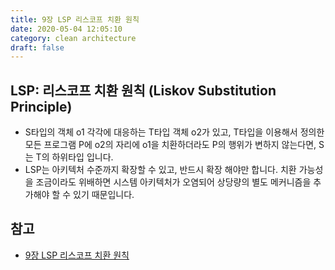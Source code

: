 ```yaml
---
title: 9장 LSP 리스코프 치환 원칙
date: 2020-05-04 12:05:10
category: clean architecture
draft: false
---
```


## LSP: 리스코프 치환 원칙 (Liskov Substitution Principle)

- S타입의 객체 o1 각각에 대응하는 T타입 객체 o2가 있고, T타입을 이용해서 정의한 모든 프로그램 P에 o2의 자리에 o1을 치환하더라도 P의 행위가 변하지 않는다면, S는 T의 하위타입 입니다.
- LSP는 아키텍처 수준까지 확장할 수 있고, 반드시 확장 해야만 합니다. 치환 가능성을 조금이라도 위배하면 시스템 아키텍처가 오염되어 상당량의 별도 메커니즘을 추가해야 할 수 있기 때문입니다.

## 참고

- [9장 LSP 리스코프 치환 원칙](https://peter-cho.gitbook.io/book/11/clean-architecture/9-lsp)
